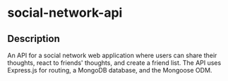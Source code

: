 # social-network-api

## Description

An API for a social network web application where users can share their thoughts, react to friends' thoughts, and create a friend list. The API uses Express.js for routing, a MongoDB database, and the Mongoose ODM.